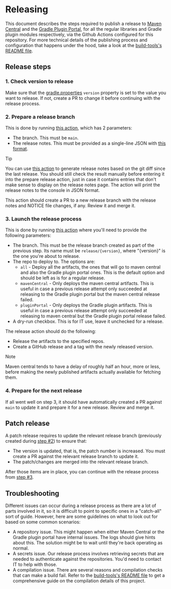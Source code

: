 # Releasing

This document describes the steps required to publish a release to [Maven Central](https://central.sonatype.com/) and the
[Gradle Plugin Portal](https://plugins.gradle.org/), for all the regular libraries and Gradle plugin modules respectively, via the Github Actions configured
for this repository. For more technical details of the publishing process and configuration that happens under the hood, take a look at
the [build-tools's README file](build-tools/README.md).

## Release steps

### 1. Check version to release

Make sure that the [gradle.properties](gradle.properties) `version` property is set to the value you want to release. If not, create a PR to change it before continuing with
the release process.

### 2. Prepare a release branch

This is done by running [this action](https://github.com/elastic/apm-agent-android/actions/workflows/prepare-release.yml), which has 2 parameters:
  - The branch. This must be `main`.
  - The release notes. This must be provided as a single-line JSON with [this format](.github/scripts/generate-release-notes/sample.json).

> [!TIP]
> You can use [this action](https://github.com/elastic/apm-agent-android/actions/workflows/draft-changelog.yml) to generate release notes based on the git diff since the last release.
> You should still check the result manually before entering it into the prepare release action, just in case it contains entries that don't make sense to display on the release notes page.
> The action will print the release notes to the console in JSON format.

This action should create a PR to a new release branch with the release notes and NOTICE file changes, if any. Review it and merge it.

### 3. Launch the release process

This is done by running [this action](https://github.com/elastic/apm-agent-android/actions/workflows/release.yml) where you'll need to provide the following parameters:
  - The branch. This must be the release branch created as part of the previous step. Its name must be `release/{version}`, where "{version}" is the one you're about to release.
  - The repo to deploy to. The options are:
    - `all` - Deploy all the artifacts, the ones that will go to maven central and also the Gradle plugin portal ones. This is the default option and should be left as is for a regular release.
    - `mavenCentral` - Only deploys the maven central artifacts. This is useful in case a previous release attempt only succeeded at releasing to the Gradle plugin portal but the maven central release failed.
    - `pluginPortal` - Only deploys the Gradle plugin artifacts. This is useful in case a previous release attempt only succeeded at releasing to maven central but the Gradle plugin portal release failed.
  - A dry-run checkbox. This is for IT use, leave it unchecked for a release.

The release action should do the following:
  - Release the artifacts to the specified repos.
  - Create a GitHub release and a tag with the newly released version.

> [!NOTE]
> Maven central tends to have a delay of roughly half an hour, more or less, before making the newly published artifacts actually available
> for fetching them.

### 4. Prepare for the next release

If all went well on step 3, it should have automatically created a PR against `main` to update it and prepare it for a new release. Review and merge it.

## Patch release

A patch release requires to update the relevant release branch (previously created during [step #2](#2-prepare-a-release-branch))
to ensure that:

* The version is updated, that is, the patch number is increased. You must create a PR against the relevant release branch to update it.
* The patch/changes are merged into the relevant release branch.

After those items are in place, you can continue with the release process from [step #3](#3-launch-the-release-process).

## Troubleshooting

Different issues can occur during a release process as there are a lot of parts involved in it, so it is difficult to
point to specific ones in a "catch-all" sort of guide. However, here are some guidelines on what to look out for based on some common
scenarios:

* A repository issue. This might happen when either Maven Central or the Gradle plugin portal have internal issues. The logs should give hints about this. The solution might be to wait until they're back operating as normal.
* A secrets issue. Our release process involves retrieving secrets that are needed to authenticate against the repositories. You'd need to contact IT to help with those.
* A compilation issue. There are several reasons and compilation checks that can make a build fail. Refer to the [build-tools's README file](build-tools/README.md) to get a comprehensive guide on the compilation details of this project.